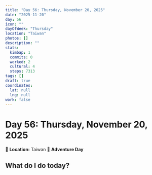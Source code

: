 ```yaml
---
title: "Day 56: Thursday, November 20, 2025"
date: "2025-11-20"
day: 56
icon: ""
dayOfWeek: "Thursday"
location: "Taiwan"
photos: []
description: ""
stats:
  kimbap: 1
  commits: 0
  worked: 2
  cultural: 4
  steps: 7313
tags: []
draft: true
coordinates:
  lat: null
  lng: null
work: false
---
```

# Day 56: Thursday, November 20, 2025

📍 **Location:** Taiwan
🎒 **Adventure Day**

## What do I do today?


